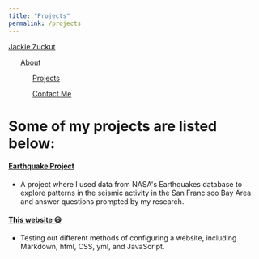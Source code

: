 ```yaml
---
title: "Projects"
permalink: /projects
---
```


<head>
    <title>Projects</title>
    <link rel="stylesheet" href="assets/css/style.css">
  </head>
  <body>
    <nav class = "navbar">
      <a href="index.html" class="logo">Jackie Zuckut</a>
            <ul class="navlinks">
                <u1 class="navitem"><a href="about">About</a></u1>
                <ul class="navitem"><a class = "current" href="projects">Projects</a></ul>
                <ul class="navitem"><a href="contact">Contact Me</a></ul>
            </ul>
    </nav>
  </body>


# Some of my projects are listed below:
#### [Earthquake Project]
* A project where I used data from NASA's Earthquakes database to explore patterns in the seismic activity in the San Francisco Bay Area
  and answer questions prompted by my research.

#### [This website 😃]
* Testing out different methods of configuring a website, including Markdown, html, CSS, yml, and JavaScript.

[Earthquake Project]: https://jzuckut.github.io/earthquake-project/
[This website 😃]: https://jzuckut.github.io

